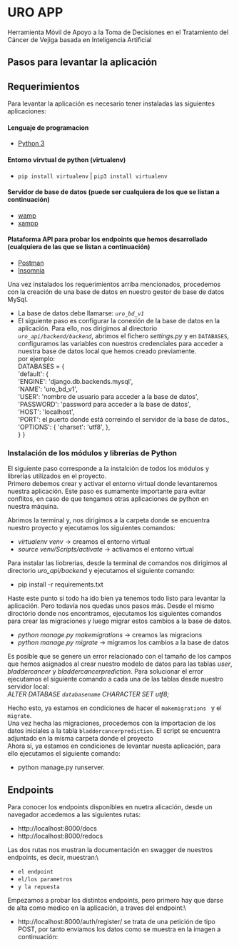 # URO APP

Herramienta Móvil de Apoyo a la Toma de Decisiones en el Tratamiento del Cáncer de Vejiga basada en Inteligencia Artificial

## Pasos para levantar la aplicación
## Requerimientos
Para levantar la aplicación es necesario tener instaladas las siguientes aplicaciones:
#### Lenguaje de programacion
- [Python 3](https://www.python.org/downloads/)
#### Entorno virvtual de python (virtualenv)
- `pip install virtualenv` | `pip3 install virtualenv`
#### Servidor de base de datos (puede ser cualquiera de los que se listan a continuación)
- [wamp](https://www.wampserver.com/en/download-wampserver-64bits/)
- [xampp](https://www.apachefriends.org/es/download.html)

#### Plataforma API para probar los endpoints que hemos desarrollado (cualquiera de las que se listan a continuación)
- [Postman](https://www.postman.com/downloads/)
- [Insomnia](https://insomnia.rest/download)

Una vez instalados los requerimientos arriba mencionados, procedemos con la creación de una base de datos en nuestro gestor de base de datos MySql.
- La base de datos debe llamarse: *`uro_bd_v1`*
- El siguiente paso es configurar la conexión de la base de datos en la aplicación. Para ello, nos dirigimos al directorio *`uro_api/backend/backend`*, abrimos el fichero *settings.py* y en `DATABASES`, configuramos las variables con nuestros credenciales para acceder a nuestra base de datos local que hemos creado previamente.\
por ejemplo:\
DATABASES = {\
    'default': {\
        'ENGINE': 'django.db.backends.mysql',\
        'NAME': 'uro_bd_v1',\
        'USER': 'nombre de usuario para acceder a la base de datos',\
        'PASSWORD': 'password para acceder a la base de datos',\
        'HOST': 'localhost',\
        'PORT': el puerto donde está correindo el servidor de la base de datos.,\
        'OPTIONS': {
            'charset': 'utf8',
        },\
    }
}
### Instalación de los módulos y librerías de Python
El siguiente paso corresponde a la instalción de todos los módulos y librerías utilizados en el proyecto.\
Primero debemos crear y activar el entorno virtual donde levantaremos nuestra aplicación. Este paso es sumamente importante para evitar conflitos, en caso de que tengamos otras aplicaciones de python en nuestra máquina.

Abrimos la terminal y, nos dirigimos a la carpeta donde se encuentra nuestro proyecto y ejecutamos los siguientes comandos:
- *virtualenv venv* -> creamos el entorno virtual
-  *source venv/Scripts/activate* -> activamos el entorno virtual

Para instalar las liobrerias, desde la terminal de comandos nos dirigimos al directorio *uro_api/backend* y ejecutamos el siguiente comando:
- pip install -r requirements.txt

Haste este punto si todo ha ido bien ya tenemos todo listo para levantar la aplicación. Pero todavía nos quedas unos pasos más.
Desde el mismo diroctório donde nos encontramos, ejecutamos los siguientes comandos para crear las migraciones y luego migrar estos cambios a la base de datos.
- *python manage.py makemigrations* -> creamos las migracions
- *python manage.py migrate* -> migramos los cambios a la base de datos

Es posible que se genere un error relacionado con el tamaño de los campos que hemos asignados al crear nuestro modelo de datos para las tablas *user*, *bladdercancer* y *bladdercancerprediction*. Para solucionar el error ejecutamos el siguiente comando a cada una de las tablas desde nuestro servidor local:\
*ALTER DATABASE `databasename` CHARACTER SET utf8;* 

Hecho esto, ya estamos en condiciones de hacer el `makemigrations ` y el `migrate`.\
Una vez hecha las migraciones, procedemos con la importacion de los datos iniciales a la tabla `bladdercancerprediction`. El script se encuentra adjuntado en la misma carpeta donde el proyecto\
Ahora sí, ya estamos en condiciones de levantar nuesta aplicación, para ello ejecutamos el siguiente comando:
- python manage.py runserver.

## Endpoints
Para conocer los endpoints disponibles en nuetra alicación, desde un navegador accedemos a las siguientes rutas:
- http://localhost:8000/docs
- http://localhost:8000/redocs

Las dos rutas nos mustran la documentación en swagger de nuestros endpoints, es decir, muestran:\
- `el endpoint`
- `el/los parametros `
- `y la repuesta`

Empezamos a probar los distintos endpoints, pero primero hay que darse de alta como medico en la aplicación, a traves del endpoint:\
- http://localhost:8000/auth/register/
se trata de una petición de tipo POST, por tanto enviamos los datos como se muestra en la imagen a continuación:






